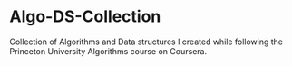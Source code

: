 # Algo-DS-Collection

Collection of Algorithms and Data structures I created while following the Princeton University Algorithms course on Coursera.
